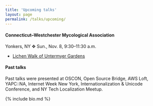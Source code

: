 ```yaml
---
title: 'Upcoming talks'
layout: page
permalink: /talks/upcoming/
---
```


#### Connecticut–Westchester Mycological Association

Yonkers, NY ✥ Sun., Nov. 8, 9:30–11:30 a.m.

* [Lichen Walk of Untermyer Gardens](http://www.comafungi.org/calendar/)

#### Past talks

Past talks were presented at OSCON, Open Source Bridge, AWS Loft, YAPC::NA,
Internet Week New York, Internationalization & Unicode Conference, and NY Tech
Localization Meetup.

{% include bio.md %}
